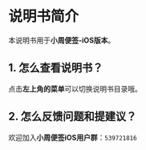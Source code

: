 # 说明书简介

本说明书用于**小周便签-iOS版本**。

## 1. 怎么查看说明书？

点击**左上角的菜单**可以切换说明书目录哦。

## 2. 怎么反馈问题和提建议？

欢迎加入**小周便签iOS用户群**：`539721816`


